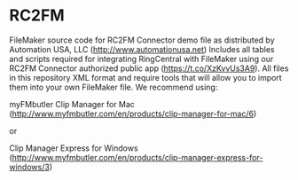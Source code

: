 # RC2FM
FileMaker source code for RC2FM Connector demo file as distributed by Automation USA, LLC (http://www.automationusa.net)
Includes all tables and scripts required for integrating RingCentral with FileMaker using our RC2FM Connector authorized public app (https://t.co/XzKvvUs3A9).
All files in this repository XML format and require tools that will allow you to import them into your own FileMaker file.
We recommend using:

myFMbutler Clip Manager for Mac (http://www.myfmbutler.com/en/products/clip-manager-for-mac/6) 

or

Clip Manager Express for Windows (http://www.myfmbutler.com/en/products/clip-manager-express-for-windows/3)
